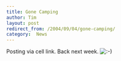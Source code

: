 ```yaml
---
title: Gone Camping
author: Tim
layout: post
redirect_from: /2004/09/04/gone-camping/
category:  News
---
```

Posting via cell link. Back next week. <img src="http://timshadel.com/wp-includes/images/smilies/icon_smile.gif" alt=":-)" class="wp-smiley" />
